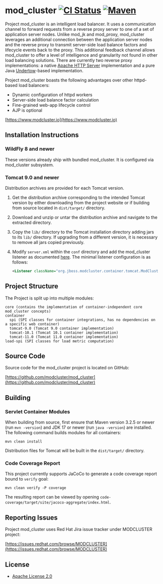 mod_cluster [![CI Status](https://github.com/modcluster/mod_cluster/workflows/CI/badge.svg)](https://github.com/modcluster/mod_cluster/actions) [![Maven](https://img.shields.io/maven-central/v/org.jboss.mod_cluster/mod_cluster-parent?logo=apache-maven)](https://central.sonatype.com/artifact/org.jboss.mod_cluster/mod_cluster-parent)
===========

Project mod_cluster is an intelligent load balancer. It uses a communication channel to forward requests from a reverse
proxy server to one of a set of application server nodes. Unlike mod_jk and mod_proxy, mod_cluster leverages an
additional connection between the application server nodes and the reverse proxy to transmit server-side load balance
factors and lifecycle events back to the proxy. This additional feedback channel allows mod_cluster to offer a level of
intelligence and granularity not found in other load balancing solutions. There are currently two reverse proxy
implementations: a native [Apache HTTP Server](https://httpd.apache.org/) implementation and a pure Java 
[Undertow](http://undertow.io/)-based implementation.

Project mod_cluster boasts the following advantages over other httpd-based load balancers:

* Dynamic configuration of httpd workers
* Server-side load balance factor calculation
* Fine-grained web-app lifecycle control
* AJP is optional

[https://www.modcluster.io](https://www.modcluster.io)


Installation Instructions
-------------------------

### WildFly 8 and newer

These versions already ship with bundled mod_cluster. It is configured via mod_cluster subsystem.

### Tomcat 9.0 and newer

Distribution archives are provided for each Tomcat version.

1. Get the distribution archive corresponding to the intended Tomcat version by either downloading from the project
   website or if building from source located in `dist/target/` directory.
2. Download and unzip or untar the distribution archive and navigate to the extracted directory.
3. Copy the `lib/` directory to the Tomcat installation directory adding jars to its `lib/` directory. If upgrading from
   a different version, it is necessary to remove all jars copied previously.
4. Modify `server.xml` within the `conf` directory and add the mod_cluster listener as documented
   [here](https://docs.modcluster.io/). The minimal listener configuration is as follows:
   
    ```xml
    <Listener className="org.jboss.modcluster.container.tomcat.ModClusterListener" connectorPort="8080" advertiseInterfaceName="lo0"/>
    ```


Project Structure
-----------------

The Project is split up into multiple modules:

```
core (contains the implementation of container-independent core mod_cluster concepts)
container
  spi (SPI classes for container integrations, has no dependencies on a specific web container)
  tomcat-9.0 (Tomcat 9.0 container implementation)
  tomcat-10.1 (Tomcat 10.1 container implementation)
  tomcat-11.0 (Tomcat 11.0 container implementation)
load-spi (SPI classes for load metric computation)
```


Source Code
-----------

Source code for the mod_cluster project is located on GitHub:

[https://github.com/modcluster/mod_cluster](https://github.com/modcluster/mod_cluster)


Building
--------

### Servlet Container Modules

When building from source, first ensure that Maven version 3.2.5 or newer (run `mvn -version`) and JDK 17 or newer
(run `java -version`) are installed. The following command builds modules for all containers:

```
mvn clean install
```

Distribution files for Tomcat will be built in the `dist/target/` directory.

### Code Coverage Report

This project currently supports JaCoCo to generate a code coverage report bound to `verify` goal:

```
mvn clean verify -P coverage
```

The resulting report can be viewed by opening `code-coverage/target/site/jacoco-aggregate/index.html`.

Reporting Issues
----------------

Project mod_cluster uses Red Hat Jira issue tracker under MODCLUSTER project:

[https://issues.redhat.com/browse/MODCLUSTER](https://issues.redhat.com/browse/MODCLUSTER)

License
-------

* [Apache License 2.0](https://www.apache.org/licenses/LICENSE-2.0)

